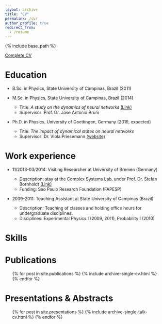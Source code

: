 ```yaml
---
layout: archive
title: "CV"
permalink: /cv/
author_profile: true
redirect_from:
  - /resume
---
```


{% include base_path %}


[Complete CV](http://joaopn.github.io/files/cv.pdf)

Education
======
* B.Sc. in Physics, State University of Campinas, Brazil (2011)

* M.Sc. in Physics, State University of Campinas, Brazil (2014)
  * Title: *A study on the dynamics of neural networks*  [(Link)](http://repositorio.unicamp.br/jspui/handle/REPOSIP/276962)
  * Supervisor: Prof. Dr. Jose Antonio Brum

* Ph.D. in Physics, University of Goettingen, Germany (2019, expected)
  * Title: *The impact of dynamical states on neural networks*
  * Supervisor: Dr. Viola Priesemann [(website)](http://www.viola-priesemann.de)

Work experience
======
* 11/2013-03/2014: Visiting Researcher at University of Bremen (Germany)
  * Description: stay at the Complex Systems Lab, under Prof. Dr. Stefan Bornholdt  [(Link)](http://www.itp.uni-bremen.de/complex/)
  * Funding: Sao Paulo Research Foundation (FAPESP)

* 2009-2011: Teaching Assistant at State University of Campinas (Brazil)
  * Description: Teaching of classes and holding office hours for undergraduate disciplines.
  * Disciplines: Experimental Physics I (2009, 2011), Probability I (2010)

Skills
======


Publications
======
  <ul>{% for post in site.publications %}
    {% include archive-single-cv.html %}
  {% endfor %}</ul>

Presentations & Abstracts
======
  <ul>{% for post in site.presentations %}
    {% include archive-single-talk-cv.html %}
  {% endfor %}</ul>
